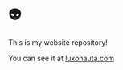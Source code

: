 # :alien:

This is my website repository!

You can see it at [luxonauta.com](https://luxonauta.com/)